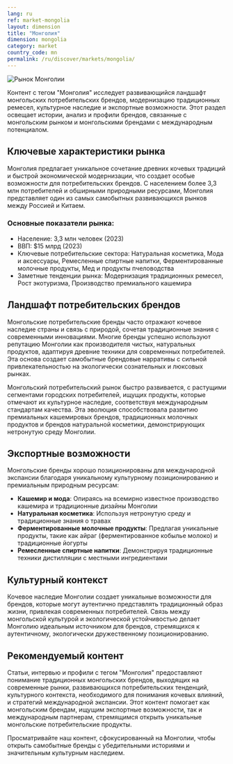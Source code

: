 ```yaml
---
lang: ru
ref: market-mongolia
layout: dimension
title: "Монголия"
dimension: mongolia
category: market
country_code: mn
permalink: /ru/discover/markets/mongolia/
---
```


![Рынок Монголии](/assets/images/dimensions/markets/mongolia.jpg)

Контент с тегом "Монголия" исследует развивающийся ландшафт монгольских потребительских брендов, модернизацию традиционных ремесел, культурное наследие и экспортные возможности. Этот раздел освещает истории, анализ и профили брендов, связанные с монгольским рынком и монгольскими брендами с международным потенциалом.

## Ключевые характеристики рынка

Монголия предлагает уникальное сочетание древних кочевых традиций и быстрой экономической модернизации, что создает особые возможности для потребительских брендов. С населением более 3,3 млн потребителей и обширными природными ресурсами, Монголия представляет один из самых самобытных развивающихся рынков между Россией и Китаем.

### Основные показатели рынка:
- Население: 3,3 млн человек (2023)
- ВВП: $15 млрд (2023)
- Ключевые потребительские сектора: Натуральная косметика, Мода и аксессуары, Ремесленные спиртные напитки, Ферментированные молочные продукты, Мед и продукты пчеловодства
- Заметные тенденции рынка: Модернизация традиционных ремесел, Рост экотуризма, Производство премиального кашемира

## Ландшафт потребительских брендов

Монгольские потребительские бренды часто отражают кочевое наследие страны и связь с природой, сочетая традиционные знания с современными инновациями. Многие бренды успешно используют репутацию Монголии как производителя чистых, натуральных продуктов, адаптируя древние техники для современных потребителей. Эта основа создает самобытные брендовые нарративы с сильной привлекательностью на экологически сознательных и люксовых рынках.

Монгольский потребительский рынок быстро развивается, с растущими сегментами городских потребителей, ищущих продукты, которые отмечают их культурное наследие, соответствуя международным стандартам качества. Эта эволюция способствовала развитию премиальных кашемировых брендов, традиционных молочных продуктов и брендов натуральной косметики, демонстрирующих нетронутую среду Монголии.

## Экспортные возможности

Монгольские бренды хорошо позиционированы для международной экспансии благодаря уникальному культурному позиционированию и премиальным природным ресурсам:

- **Кашемир и мода**: Опираясь на всемирно известное производство кашемира и традиционные дизайны Монголии
- **Натуральная косметика**: Используя нетронутую среду и традиционные знания о травах
- **Ферментированные молочные продукты**: Предлагая уникальные продукты, такие как айраг (ферментированное кобылье молоко) и традиционные йогурты
- **Ремесленные спиртные напитки**: Демонстрируя традиционные техники дистилляции с местными ингредиентами

## Культурный контекст

Кочевое наследие Монголии создает уникальные возможности для брендов, которые могут аутентично представлять традиционный образ жизни, привлекая современных потребителей. Связь между монгольской культурой и экологической устойчивостью делает Монголию идеальным источником для брендов, стремящихся к аутентичному, экологически дружественному позиционированию.

## Рекомендуемый контент

Статьи, интервью и профили с тегом "Монголия" предоставляют понимание традиционных монгольских брендов, выходящих на современные рынки, развивающихся потребительских тенденций, культурного контекста, необходимого для понимания кочевых влияний, и стратегий международной экспансии. Этот контент помогает как монгольским брендам, ищущим экспортные возможности, так и международным партнерам, стремящимся открыть уникальные монгольские потребительские продукты.

Просматривайте наш контент, сфокусированный на Монголии, чтобы открыть самобытные бренды с убедительными историями и значительным культурным наследием.